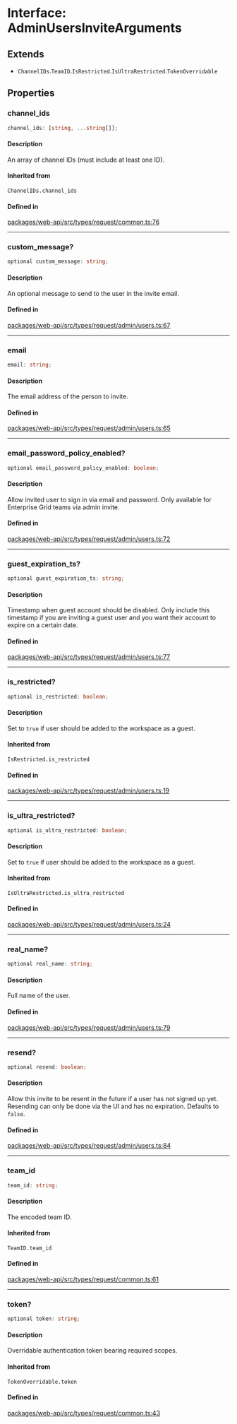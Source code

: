 # Interface: AdminUsersInviteArguments

## Extends

- `ChannelIDs`.`TeamID`.`IsRestricted`.`IsUltraRestricted`.`TokenOverridable`

## Properties

### channel\_ids

```ts
channel_ids: [string, ...string[]];
```

#### Description

An array of channel IDs (must include at least one ID).

#### Inherited from

`ChannelIDs.channel_ids`

#### Defined in

[packages/web-api/src/types/request/common.ts:76](https://github.com/slackapi/node-slack-sdk/blob/c15385ef93ccdde9702f52f7d1f445999203d794/packages/web-api/src/types/request/common.ts#L76)

***

### custom\_message?

```ts
optional custom_message: string;
```

#### Description

An optional message to send to the user in the invite email.

#### Defined in

[packages/web-api/src/types/request/admin/users.ts:67](https://github.com/slackapi/node-slack-sdk/blob/c15385ef93ccdde9702f52f7d1f445999203d794/packages/web-api/src/types/request/admin/users.ts#L67)

***

### email

```ts
email: string;
```

#### Description

The email address of the person to invite.

#### Defined in

[packages/web-api/src/types/request/admin/users.ts:65](https://github.com/slackapi/node-slack-sdk/blob/c15385ef93ccdde9702f52f7d1f445999203d794/packages/web-api/src/types/request/admin/users.ts#L65)

***

### email\_password\_policy\_enabled?

```ts
optional email_password_policy_enabled: boolean;
```

#### Description

Allow invited user to sign in via email and password. Only available for Enterprise Grid teams via
admin invite.

#### Defined in

[packages/web-api/src/types/request/admin/users.ts:72](https://github.com/slackapi/node-slack-sdk/blob/c15385ef93ccdde9702f52f7d1f445999203d794/packages/web-api/src/types/request/admin/users.ts#L72)

***

### guest\_expiration\_ts?

```ts
optional guest_expiration_ts: string;
```

#### Description

Timestamp when guest account should be disabled. Only include this timestamp if you are inviting a
guest user and you want their account to expire on a certain date.

#### Defined in

[packages/web-api/src/types/request/admin/users.ts:77](https://github.com/slackapi/node-slack-sdk/blob/c15385ef93ccdde9702f52f7d1f445999203d794/packages/web-api/src/types/request/admin/users.ts#L77)

***

### is\_restricted?

```ts
optional is_restricted: boolean;
```

#### Description

Set to `true` if user should be added to the workspace as a guest.

#### Inherited from

`IsRestricted.is_restricted`

#### Defined in

[packages/web-api/src/types/request/admin/users.ts:19](https://github.com/slackapi/node-slack-sdk/blob/c15385ef93ccdde9702f52f7d1f445999203d794/packages/web-api/src/types/request/admin/users.ts#L19)

***

### is\_ultra\_restricted?

```ts
optional is_ultra_restricted: boolean;
```

#### Description

Set to `true` if user should be added to the workspace as a guest.

#### Inherited from

`IsUltraRestricted.is_ultra_restricted`

#### Defined in

[packages/web-api/src/types/request/admin/users.ts:24](https://github.com/slackapi/node-slack-sdk/blob/c15385ef93ccdde9702f52f7d1f445999203d794/packages/web-api/src/types/request/admin/users.ts#L24)

***

### real\_name?

```ts
optional real_name: string;
```

#### Description

Full name of the user.

#### Defined in

[packages/web-api/src/types/request/admin/users.ts:79](https://github.com/slackapi/node-slack-sdk/blob/c15385ef93ccdde9702f52f7d1f445999203d794/packages/web-api/src/types/request/admin/users.ts#L79)

***

### resend?

```ts
optional resend: boolean;
```

#### Description

Allow this invite to be resent in the future if a user has not signed up yet.
Resending can only be done via the UI and has no expiration. Defaults to `false`.

#### Defined in

[packages/web-api/src/types/request/admin/users.ts:84](https://github.com/slackapi/node-slack-sdk/blob/c15385ef93ccdde9702f52f7d1f445999203d794/packages/web-api/src/types/request/admin/users.ts#L84)

***

### team\_id

```ts
team_id: string;
```

#### Description

The encoded team ID.

#### Inherited from

`TeamID.team_id`

#### Defined in

[packages/web-api/src/types/request/common.ts:61](https://github.com/slackapi/node-slack-sdk/blob/c15385ef93ccdde9702f52f7d1f445999203d794/packages/web-api/src/types/request/common.ts#L61)

***

### token?

```ts
optional token: string;
```

#### Description

Overridable authentication token bearing required scopes.

#### Inherited from

`TokenOverridable.token`

#### Defined in

[packages/web-api/src/types/request/common.ts:43](https://github.com/slackapi/node-slack-sdk/blob/c15385ef93ccdde9702f52f7d1f445999203d794/packages/web-api/src/types/request/common.ts#L43)
